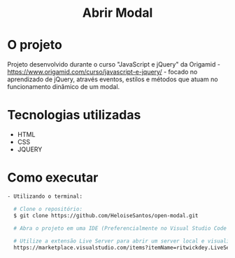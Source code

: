 <h1 align="center">Abrir Modal</h1>

# O projeto
Projeto desenvolvido durante o curso "JavaScript e jQuery" da Origamid - https://www.origamid.com/curso/javascript-e-jquery/ -
focado no aprendizado de jQuery, através eventos, estilos e métodos que atuam no funcionamento dinâmico de um modal.

# Tecnologias utilizadas
- HTML
- CSS
- JQUERY

# Como executar
```bash
- Utilizando o terminal:

  # Clone o repositório: 
  $ git clone https://github.com/HeloiseSantos/open-modal.git

  # Abra o projeto em uma IDE (Preferencialmente no Visual Studio Code para utilizar a extensão abaixo)
  
  # Utilize a extensão Live Server para abrir um server local e visualizar a tela do projeto
  https://marketplace.visualstudio.com/items?itemName=ritwickdey.LiveServer
```
